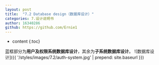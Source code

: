 ```yaml
---
layout: post
title:  "7.2 Database design（数据库设计）"
categories: 7.设计说明书
author: 16340286
github: https://github.com/Ernie1
---
```


* content
{:toc}

蓝框部分为**用户及权限系统数据库设计**，其余为**子系统数据库设计**。
![数据库设计]({{ '/styles/images/7.2/auth-system.jpg' | prepend: site.baseurl }})
